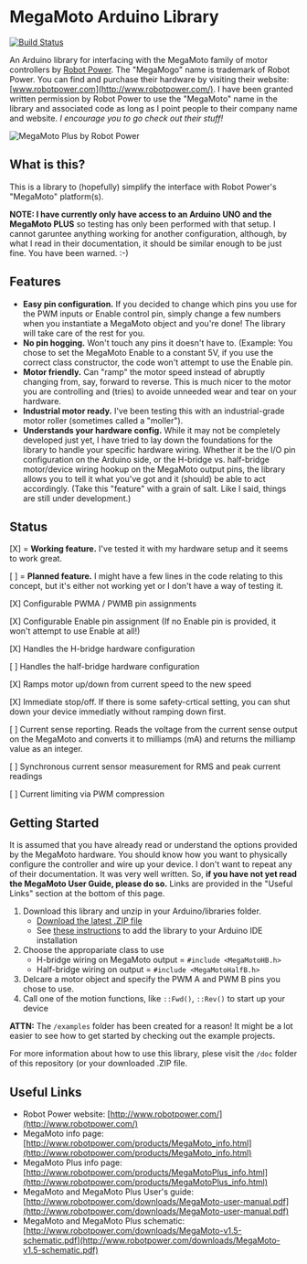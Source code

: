 # MegaMoto Arduino Library
[![Build Status](https://travis-ci.org/ahogen/MegaMoto.svg?branch=master)](https://travis-ci.org/ahogen/MegaMoto)

An Arduino library for interfacing with the MegaMoto family of motor controllers by [Robot Power](http://www.robotpower.com/). The "MegaMogo" name is trademark of Robot Power. You can find and purchase their hardware by visiting their website: [www.robotpower.com](http://www.robotpower.com/). I have been granted written permission by Robot Power to use the "MegaMoto" name in the library and associated code as long as I point people to their company name and website. *I encourage you to go check out their stuff!*

![MegaMoto Plus by Robot Power](http://www.robotpower.com/images/MM-Plus-top-sm.jpg)


## What is this?

This is a library to (hopefully) simplify the interface with Robot Power's "MegaMoto" platform(s).

**NOTE: I have currently only have access to an Arduino UNO and the MegaMoto PLUS** so testing has only been performed with that setup. I cannot garuntee anything working for another configuration, although, by what I read in their documentation, it should be similar enough to be just fine. You have been warned. :-) 

## Features

* **Easy pin configuration.** If you decided to change which pins you use for the PWM inputs or Enable control pin, simply change a few numbers when you instantiate a MegaMoto object and you're done! The library will take care of the rest for you.
* **No pin hogging.** Won't touch any pins it doesn't have to. (Example: You chose to set the MegaMoto Enable to a constant 5V, if you use the correct class constructor, the code won't attempt to use the Enable pin.
* **Motor friendly.** Can "ramp" the motor speed instead of abruptly changing from, say, forward to reverse. This is much nicer to the motor you are controlling and (tries) to avoide unneeded wear and tear on your hardware.
* **Industrial motor ready.** I've been testing this with an industrial-grade motor roller (sometimes called a "moller").
* **Understands your hardware config.** While it may not be completely developed just yet, I have tried to lay down the foundations for the library to handle your specific hardware wiring. Whether it be the I/O pin configuration on the Arduino side, or the H-bridge vs. half-bridge motor/device wiring hookup on the MegaMoto output pins, the library allows you to tell it what you've got and it (should) be able to act accordingly. (Take this "feature" with a grain of salt. Like I said, things are still under development.)

## Status

[X] = **Working feature.** I've tested it with my hardware setup and it seems to work great.

[ ] = **Planned feature.** I might have a few lines in the code relating to this concept, but it's either not working yet or I don't have a way of testing it.



[X] Configurable PWMA / PWMB pin assignments

[X] Configurable Enable pin assignment (If no Enable pin is provided, it won't attempt to use Enable at all!)

[X] Handles the H-bridge hardware configuration

[ ] Handles the half-bridge hardware configuration

[X] Ramps motor up/down from current speed to the new speed

[X] Immediate stop/off. If there is some safety-crtical setting, you can shut down your device immediatly without ramping down first.

[ ] Current sense reporting. Reads the voltage from the current sense output on the MegaMoto and converts it to milliamps (mA) and returns the milliamp value as an integer.

[ ] Synchronous current sensor measurement for RMS and peak current readings

[ ] Current limiting via PWM compression

## Getting Started

It is assumed that you have already read or understand the options provided by the MegaMoto hardware. You should know how you want to physically configure the controller and wire up your device. I don't want to repeat any of their documentation. It was very well written. So, **if you have not yet read the MegaMoto User Guide, please do so.** Links are provided in the "Useful Links" section at the bottom of this page.

1. Download this library and unzip in your Arduino/libraries folder. 
   * [Download the latest .ZIP file](https://github.com/ahogen/MegaMoto/raw/master/release/MegaMoto.zip)
   * See [these instructions](https://www.arduino.cc/en/Guide/Libraries) to add the library to your Arduino IDE installation
2. Choose the appropariate class to use
   * H-bridge wiring on MegaMoto output = `#include <MegaMotoHB.h>`
   * Half-bridge wiring on output = `#include <MegaMotoHalfB.h>`
3. Delcare a motor object and specify the PWM A and PWM B pins you chose to use.
4. Call one of the motion functions, like `::Fwd()`, `::Rev()` to start up your device

**ATTN:** The `/examples` folder has been created for a reason! It might be a lot easier to see how to get started by checking out the example projects.

For more information about how to use this library, plese visit the `/doc` folder of this repository (or your downloaded .ZIP file.


## Useful Links

* Robot Power website: [http://www.robotpower.com/](http://www.robotpower.com/)
* MegaMoto info page: [http://www.robotpower.com/products/MegaMoto_info.html](http://www.robotpower.com/products/MegaMoto_info.html)
* MegaMoto Plus info page: [http://www.robotpower.com/products/MegaMotoPlus_info.html](http://www.robotpower.com/products/MegaMotoPlus_info.html)
* MegaMoto and MegaMoto Plus User's guide: [http://www.robotpower.com/downloads/MegaMoto-user-manual.pdf](http://www.robotpower.com/downloads/MegaMoto-user-manual.pdf)
* MegaMoto and MegaMoto Plus schematic: [http://www.robotpower.com/downloads/MegaMoto-v1.5-schematic.pdf](http://www.robotpower.com/downloads/MegaMoto-v1.5-schematic.pdf)
